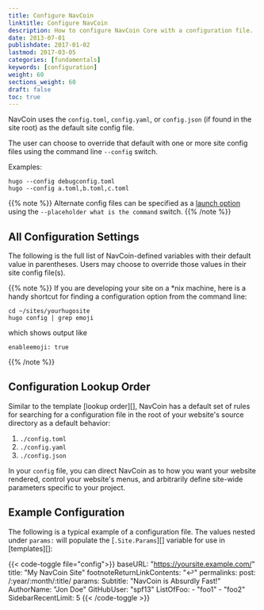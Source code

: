 ```yaml
---
title: Configure NavCoin
linktitle: Configure NavCoin
description: How to configure NavCoin Core with a configuration file.
date: 2013-07-01
publishdate: 2017-01-02
lastmod: 2017-03-05
categories: [fundamentals]
keywords: [configuration]
weight: 60
sections_weight: 60
draft: false
toc: true
---
```


NavCoin uses the `config.toml`, `config.yaml`, or `config.json` (if found in the
site root) as the default site config file.

The user can choose to override that default with one or more site config files
using the command line `--config` switch.

Examples:

```
hugo --config debugconfig.toml
hugo --config a.toml,b.toml,c.toml
```

{{% note %}}
Alternate config files can be specified as a [launch option](/launch-options) using the `--placeholder what is the command` switch.
{{% /note %}}

## All Configuration Settings

The following is the full list of NavCoin-defined variables with their default
value in parentheses. Users may choose to override those values in their site
config file(s).


{{% note %}}
If you are developing your site on a \*nix machine, here is a handy shortcut for finding a configuration option from the command line:
```
cd ~/sites/yourhugosite
hugo config | grep emoji
```

which shows output like

```
enableemoji: true
```
{{% /note %}}

## Configuration Lookup Order

Similar to the template [lookup order][], NavCoin has a default set of rules for searching for a configuration file in the root of your website's source directory as a default behavior:

1. `./config.toml`
2. `./config.yaml`
3. `./config.json`

In your `config` file, you can direct NavCoin as to how you want your website rendered, control your website's menus, and arbitrarily define site-wide parameters specific to your project.


## Example Configuration

The following is a typical example of a configuration file. The values nested under `params:` will populate the [`.Site.Params`][] variable for use in [templates][]:

{{< code-toggle file="config">}}
baseURL: "https://yoursite.example.com/"
title: "My NavCoin Site"
footnoteReturnLinkContents: "↩"
permalinks:
  post: /:year/:month/:title/
params:
  Subtitle: "NavCoin is Absurdly Fast!"
  AuthorName: "Jon Doe"
  GitHubUser: "spf13"
  ListOfFoo:
    - "foo1"
    - "foo2"
  SidebarRecentLimit: 5
{{< /code-toggle >}}

